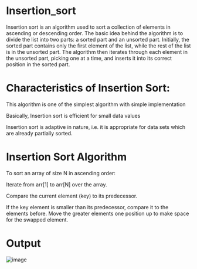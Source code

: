 # Insertion_sort
Insertion sort is an algorithm used to sort a collection of elements in ascending or descending order. The basic idea behind the algorithm is to divide the list into two parts: a sorted part and an unsorted part.
Initially, the sorted part contains only the first element of the list, while the rest of the list is in the unsorted part. The algorithm then iterates through each element in the unsorted part, picking one at a time, and inserts it into its correct position in the sorted part.
# Characteristics of Insertion Sort:
This algorithm is one of the simplest algorithm with simple implementation

Basically, Insertion sort is efficient for small data values

Insertion sort is adaptive in nature, i.e. it is appropriate for data sets which are already partially sorted.

# Insertion Sort Algorithm 
To sort an array of size N in ascending order: 

Iterate from arr[1] to arr[N] over the array.

Compare the current element (key) to its predecessor. 

If the key element is smaller than its predecessor, compare it to the elements before. Move the greater elements one position up to make space for the swapped element.
# Output
![image](https://user-images.githubusercontent.com/76811184/234388622-a82a2625-3578-45b8-b1b6-8675e53dfd77.png)
